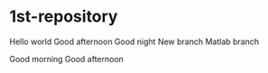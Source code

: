 # 1st-repository
Hello world
Good afternoon
Good night
New branch
Matlab branch

Good morning
Good afternoon
